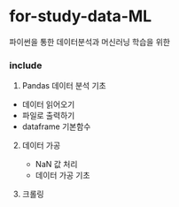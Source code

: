 # for-study-data-ML
파이썬을 통한 데이터분석과 머신러닝 학습을 위한

### include
1. Pandas 데이터 분석 기초
  - 데이터 읽어오기
  - 파일로 출력하기
  - dataframe 기본함수

2. 데이터 가공
   - NaN 값 처리
   - 데이터 가공 기초

3. 크롤링
